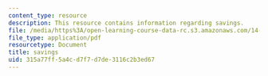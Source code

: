 ```yaml
---
content_type: resource
description: This resource contains information regarding savings.
file: /media/https%3A/open-learning-course-data-rc.s3.amazonaws.com/14-73-the-challenge-of-world-poverty-spring-2011/315a77ff5a4cd7f7d7de3116c2b3ed67_MIT14_73S11_Lec20_slides.pdf
file_type: application/pdf
resourcetype: Document
title: savings
uid: 315a77ff-5a4c-d7f7-d7de-3116c2b3ed67
---
```

